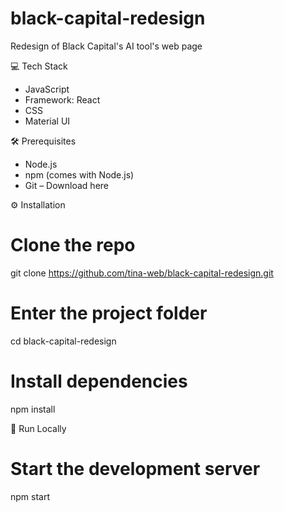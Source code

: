 # black-capital-redesign
Redesign of Black Capital's AI tool's web page

💻 Tech Stack
* JavaScript
* Framework: React
* CSS
* Material UI

🛠 Prerequisites
* Node.js
* npm (comes with Node.js)
* Git – Download here

⚙️ Installation
# Clone the repo
git clone https://github.com/tina-web/black-capital-redesign.git
# Enter the project folder
cd black-capital-redesign
# Install dependencies
npm install

🚀 Run Locally
# Start the development server
npm start